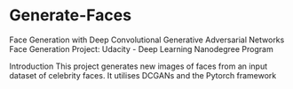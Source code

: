 # Generate-Faces

Face Generation with Deep Convolutional Generative Adversarial Networks
Face Generation Project: Udacity - Deep Learning Nanodegree Program

Introduction
This project generates new images of faces from an input dataset of celebrity faces. It utilises DCGANs and the Pytorch framework
